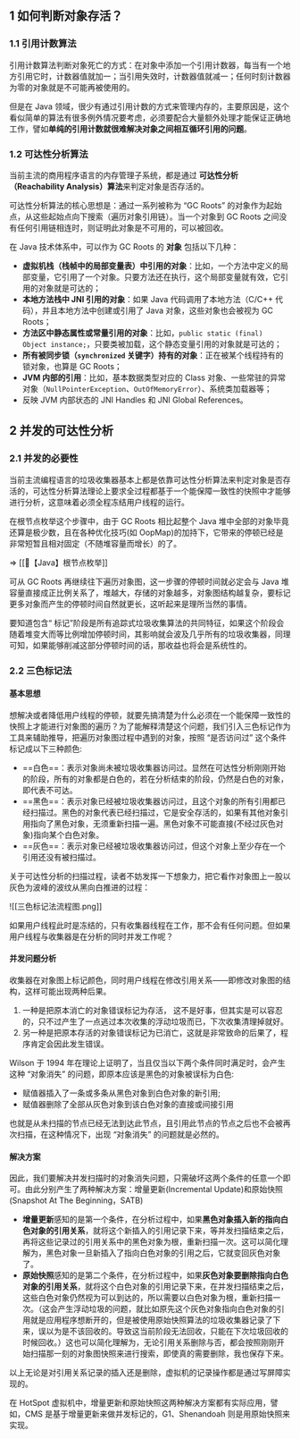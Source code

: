 ## 1 如何判断对象存活？

### 1.1 引用计数算法

引用计数算法判断对象死亡的方式：在对象中添加一个引用计数器，每当有一个地方引用它时，计数器值就加一；当引用失效时，计数器值就减一；任何时刻计数器为零的对象就是不可能再被使用的。

但是在 Java 领域，很少有通过引用计数的方式来管理内存的，主要原因是，这个看似简单的算法有很多例外情况要考虑，必须要配合大量额外处理才能保证正确地工作，譬如**单纯的引用计数就很难解决对象之间相互循环引用的问题**。
### 1.2 可达性分析算法

当前主流的商用程序语言的内存管理子系统，都是通过 **可达性分析（Reachability Analysis）算法**来判定对象是否存活的。

可达性分析算法的核心思想是：通过一系列被称为 “GC Roots” 的对象作为起始点，从这些起始点向下搜索（遍历对象引用链）。当一个对象到 GC Roots 之间没有任何引用链相连时，则证明此对象是不可用的，可以被回收。

在 Java 技术体系中，可以作为 GC Roots 的 **对象** 包括以下几种：

- **虚拟机栈（栈帧中的局部变量表）中引用的对象**：比如，一个方法中定义的局部变量，它引用了一个对象。只要方法还在执行，这个局部变量就有效，它引用的对象就是可达的；
- **本地方法栈中 JNI 引用的对象**：如果 Java 代码调用了本地方法（C/C++ 代码），并且本地方法中创建或引用了 Java 对象，这些对象也会被视为 GC Roots；
- **方法区中静态属性或常量引用的对象**：比如，`public static (final) Object instance;`，只要类被加载，这个静态变量引用的对象就是可达的；
- **所有被同步锁（`synchronized` 关键字）持有的对象**：正在被某个线程持有的锁对象，也算是 GC Roots；
- **JVM 内部的引用**：比如，基本数据类型对应的 Class 对象、一些常驻的异常对象（`NullPointerException`、`OutOfMemoryError`）、系统类加载器等；
- 反映 JVM 内部状态的 JNI Handles 和 JNI Global References。

## 2 并发的可达性分析

### 2.1 并发的必要性

当前主流编程语言的垃圾收集器基本上都是依靠可达性分析算法来判定对象是否存活的，可达性分析算法理论上要求全过程都基于一个能保障一致性的快照中才能够进行分析，这意味着必须全程冻结用户线程的运行。

在根节点枚举这个步骤中，由于 GC Roots 相比起整个 Java 堆中全部的对象毕竟还算是极少数，且在各种优化技巧(如 OopMap)的加持下，它带来的停顿已经是非常短暂且相对固定（不随堆容量而增长）的了。

=> [[🥝【Java】根节点枚举]]

可从 GC Roots 再继续往下遍历对象图，这一步骤的停顿时间就必定会与 Java 堆容量直接成正比例关系了，堆越大，存储的对象越多，对象图结构越复杂，要标记更多对象而产生的停顿时间自然就更长，这听起来是理所当然的事情。

要知道包含“ 标记”阶段是所有追踪式垃圾收集算法的共同特征，如果这个阶段会随着堆变大而等比例增加停顿时间，其影响就会波及几乎所有的垃圾收集器，同理可知，如果能够削减这部分停顿时间的话，那收益也将会是系统性的。

### 2.2 三色标记法

#### 基本思想

想解决或者降低用户线程的停顿，就要先搞清楚为什么必须在一个能保障一致性的快照上才能进行对象图的遍历？为了能解释清楚这个问题，我们引入三色标记作为工具来辅助推导，把遍历对象图过程中遇到的对象，按照 “是否访问过” 这个条件标记成以下三种颜色: 

- ==白色==：表示对象尚未被垃圾收集器访问过。显然在可达性分析刚刚开始的阶段，所有的对象都是白色的，若在分析结束的阶段，仍然是白色的对象，即代表不可达。
- ==黑色==：表示对象已经被垃圾收集器访问过，且这个对象的所有引用都已经扫描过。黑色的对象代表已经扫描过，它是安全存活的，如果有其他对象引用指向了黑色对象，无须重新扫描一遍。黑色对象不可能直接(不经过灰色对象)指向某个白色对象。
- ==灰色==：表示对象已经被垃圾收集器访问过，但这个对象上至少存在一个引用还没有被扫描过。

关于可达性分析的扫描过程，读者不妨发挥一下想象力，把它看作对象图上一股以灰色为波峰的波纹从黑向白推进的过程：

![[三色标记法流程图.png]]

如果用户线程此时是冻结的，只有收集器线程在工作，那不会有任何问题。但如果用户线程与收集器是在分析的同时并发工作呢？

#### 并发问题分析

收集器在对象图上标记颜色，同时用户线程在修改引用关系——即修改对象图的结构，这样可能出现两种后果。

1. 一种是把原本消亡的对象错误标记为存活， 这不是好事，但其实是可以容忍的，只不过产生了一点逃过本次收集的浮动垃圾而已，下次收集清理掉就好。
2. 另一种是把原本存活的对象错误标记为已消亡，这就是非常致命的后果了，程序肯定会因此发生错误。

Wilson 于 1994 年在理论上证明了，当且仅当以下两个条件同时满足时，会产生这种 “对象消失” 的问题，即原本应该是黑色的对象被误标为白色:
- 赋值器插入了一条或多条从黑色对象到白色对象的新引用;
- 赋值器删除了全部从灰色对象到该白色对象的直接或间接引用

也就是从未扫描的节点已经无法到达此节点，且引用此节点的节点之后也不会被再次扫描，在这种情况下，出现 “对象消失” 的问题就是必然的。

#### 解决方案

因此，我们要解决并发扫描时的对象消失问题，只需破坏这两个条件的任意一个即可。由此分别产生了两种解决方案：增量更新(Incremental Update)和原始快照(Snapshot At The Beginning，SATB)

- **增量更新**感知的是第一个条件，在分析过程中，如果**黑色对象插入新的指向白色对象的引用关系**，就将这个新插入的引用记录下来，等并发扫描结束之后，再将这些记录过的引用关系中的黑色对象为根，重新扫描一次。这可以简化理解为，黑色对象一旦新插入了指向白色对象的引用之后，它就变回灰色对象了。
- **原始快照**感知的是第二个条件，在分析过程中，如果**灰色对象要删除指向白色对象的引用关系**，就将这个白色对象的引用记录下来，在并发扫描结束之后，这些白色对象仍然视为可以到达的，所以需要以白色对象为根，重新扫描一次。（这会产生浮动垃圾的问题，就比如原先这个灰色对象指向白色对象的引用就是应用程序想断开的，但是被使用原始快照算法的垃圾收集器记录了下来，误以为是不该回收的。导致这当前阶段无法回收，只能在下次垃圾回收的时候回收。）这也可以简化理解为，无论引用关系删除与否，都会按照刚刚开始扫描那一刻的对象图快照来进行搜索，即使真的需要删除，我也保存下来。

以上无论是对引用关系记录的插入还是删除，虚拟机的记录操作都是通过写屏障实现的。

在 HotSpot 虚拟机中，增量更新和原始快照这两种解决方案都有实际应用，譬如，CMS 是基于增量更新来做并发标记的，G1、Shenandoah 则是用原始快照来实现。